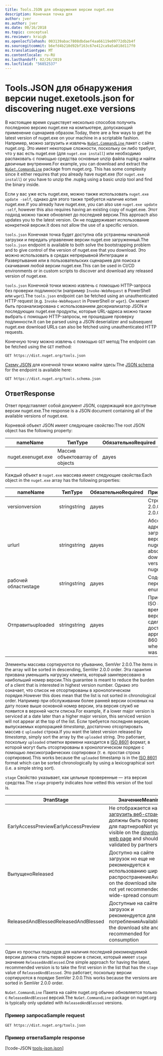 ```yaml
---
title: Tools.JSON для обнаружения версии nuget.exe
description: Конечная точка для
author: jver
ms.author: jver
ms.date: 08/16/2018
ms.topic: conceptual
ms.reviewer: kraigb
ms.openlocfilehash: 003139abac7808dbdaef4aa66119e09772db2b4f
ms.sourcegitcommit: b6efd4b210d92bf163c67e412ca9a5a018d117f0
ms.translationtype: MT
ms.contentlocale: ru-RU
ms.lasthandoff: 02/26/2019
ms.locfileid: "56852537"
---
```

# <a name="toolsjson-for-discovering-nugetexe-versions"></a><span data-ttu-id="0b082-103">Tools.JSON для обнаружения версии nuget.exe</span><span class="sxs-lookup"><span data-stu-id="0b082-103">tools.json for discovering nuget.exe versions</span></span>

<span data-ttu-id="0b082-104">В настоящее время существует несколько способов получить последнюю версию nuget.exe на компьютере, допускающий применение сценариев образом.</span><span class="sxs-lookup"><span data-stu-id="0b082-104">Today, there are a few ways to get the latest version of nuget.exe on your machine in a scriptable fashion.</span></span> <span data-ttu-id="0b082-105">Например, можно загрузить и извлечь [ `NuGet.CommandLine` ](https://www.nuget.org/packages/NuGet.CommandLine/) пакет с сайта nuget.org. Это имеет некоторые сложности, поскольку он либо требует, что у вас есть nuget.exe (для `nuget.exe install`) или необходимо распаковать с помощью средства основные unzip файла nupkg и найти двоичные внутренние.</span><span class="sxs-lookup"><span data-stu-id="0b082-105">For example, you can download and extract the [`NuGet.CommandLine`](https://www.nuget.org/packages/NuGet.CommandLine/) package from nuget.org. This has some complexity since it either requires that you already have nuget.exe (for `nuget.exe install`) or you have to unzip the .nupkg using a basic unzip tool and find the binary inside.</span></span>

<span data-ttu-id="0b082-106">Если у вас уже есть nuget.exe, можно также использовать `nuget.exe update -self`, однако для этого также требуется наличие копия nuget.exe.</span><span class="sxs-lookup"><span data-stu-id="0b082-106">If you already have nuget.exe, you can also use `nuget.exe update -self`, however this also requires having an existing copy of nuget.exe.</span></span> <span data-ttu-id="0b082-107">Этот подход можно также обновляет до последней версии.</span><span class="sxs-lookup"><span data-stu-id="0b082-107">This approach also updates you to the latest version.</span></span> <span data-ttu-id="0b082-108">Он не поддерживает использование конкретной версии.</span><span class="sxs-lookup"><span data-stu-id="0b082-108">It does not allow the use of a specific version.</span></span>

<span data-ttu-id="0b082-109">`tools.json` Конечная точка будет доступна оба устранены начальной загрузки и передать управление версии nuget.exe загруженный.</span><span class="sxs-lookup"><span data-stu-id="0b082-109">The `tools.json` endpoint is available to both solve the bootstrapping problem and to give control of the version of nuget.exe that you download.</span></span> <span data-ttu-id="0b082-110">Это можно использовать в средах непрерывной Интеграции и Развертывания или в пользовательских сценариев для поиска и скачивания любой версии nuget.exe.</span><span class="sxs-lookup"><span data-stu-id="0b082-110">This can be used in CI/CD environments or in custom scripts to discover and download any released version of nuget.exe.</span></span>

<span data-ttu-id="0b082-111">`tools.json` Конечной точки можно извлечь с помощью HTTP-запроса без проверки подлинности (например `Invoke-WebRequest` в PowerShell или `wget`).</span><span class="sxs-lookup"><span data-stu-id="0b082-111">The `tools.json` endpoint can be fetched using an unauthenticated HTTP request (e.g. `Invoke-WebRequest` in PowerShell or `wget`).</span></span> <span data-ttu-id="0b082-112">Он может быть проанализирована с использованием десериализатор JSON и последующих nuget.exe продукты, которые URL-адреса можно также выбрать с помощью HTTP-запросы, не прошедшие проверку подлинности.</span><span class="sxs-lookup"><span data-stu-id="0b082-112">It can be parsed using a JSON deserializer and subsequent nuget.exe download URLs can also be fetched using unauthenticated HTTP requests.</span></span>

<span data-ttu-id="0b082-113">Конечную точку можно извлечь с помощью `GET` метод:</span><span class="sxs-lookup"><span data-stu-id="0b082-113">The endpoint can be fetched using the `GET` method:</span></span>

    GET https://dist.nuget.org/tools.json

<span data-ttu-id="0b082-114">[Схему JSON](http://json-schema.org/) для конечной точки можно найти здесь:</span><span class="sxs-lookup"><span data-stu-id="0b082-114">The [JSON schema](http://json-schema.org/) for the endpoint is available here:</span></span>

    GET https://dist.nuget.org/tools.schema.json

## <a name="response"></a><span data-ttu-id="0b082-115">Ответ</span><span class="sxs-lookup"><span data-stu-id="0b082-115">Response</span></span>

<span data-ttu-id="0b082-116">Ответ представляет собой документ JSON, содержащий все доступные версии nuget.exe.</span><span class="sxs-lookup"><span data-stu-id="0b082-116">The response is a JSON document containing all of the available versions of nuget.exe.</span></span>

<span data-ttu-id="0b082-117">Корневой объект JSON имеет следующее свойство:</span><span class="sxs-lookup"><span data-stu-id="0b082-117">The root JSON object has the following property:</span></span>

<span data-ttu-id="0b082-118">name</span><span class="sxs-lookup"><span data-stu-id="0b082-118">Name</span></span>      | <span data-ttu-id="0b082-119">Тип</span><span class="sxs-lookup"><span data-stu-id="0b082-119">Type</span></span>             | <span data-ttu-id="0b082-120">Обязательно</span><span class="sxs-lookup"><span data-stu-id="0b082-120">Required</span></span>
--------- | ---------------- | --------
<span data-ttu-id="0b082-121">nuget.exe</span><span class="sxs-lookup"><span data-stu-id="0b082-121">nuget.exe</span></span> | <span data-ttu-id="0b082-122">Массив объектов</span><span class="sxs-lookup"><span data-stu-id="0b082-122">array of objects</span></span> | <span data-ttu-id="0b082-123">да</span><span class="sxs-lookup"><span data-stu-id="0b082-123">yes</span></span>

<span data-ttu-id="0b082-124">Каждый объект в `nuget.exe` массива имеет следующие свойства:</span><span class="sxs-lookup"><span data-stu-id="0b082-124">Each object in the `nuget.exe` array has the following properties:</span></span>

<span data-ttu-id="0b082-125">name</span><span class="sxs-lookup"><span data-stu-id="0b082-125">Name</span></span>     | <span data-ttu-id="0b082-126">Тип</span><span class="sxs-lookup"><span data-stu-id="0b082-126">Type</span></span>   | <span data-ttu-id="0b082-127">Обязательно</span><span class="sxs-lookup"><span data-stu-id="0b082-127">Required</span></span> | <span data-ttu-id="0b082-128">Примечания</span><span class="sxs-lookup"><span data-stu-id="0b082-128">Notes</span></span>
-------- | ------ | -------- | -----
<span data-ttu-id="0b082-129">version</span><span class="sxs-lookup"><span data-stu-id="0b082-129">version</span></span>  | <span data-ttu-id="0b082-130">string</span><span class="sxs-lookup"><span data-stu-id="0b082-130">string</span></span> | <span data-ttu-id="0b082-131">да</span><span class="sxs-lookup"><span data-stu-id="0b082-131">yes</span></span>      | <span data-ttu-id="0b082-132">Строка SemVer 2.0.0.</span><span class="sxs-lookup"><span data-stu-id="0b082-132">A SemVer 2.0.0 string</span></span>
<span data-ttu-id="0b082-133">url</span><span class="sxs-lookup"><span data-stu-id="0b082-133">url</span></span>      | <span data-ttu-id="0b082-134">string</span><span class="sxs-lookup"><span data-stu-id="0b082-134">string</span></span> | <span data-ttu-id="0b082-135">да</span><span class="sxs-lookup"><span data-stu-id="0b082-135">yes</span></span>      | <span data-ttu-id="0b082-136">Абсолютный URL-адрес для загрузки этой версии nuget.exe</span><span class="sxs-lookup"><span data-stu-id="0b082-136">An absolute URL for downloading this version of nuget.exe</span></span>
<span data-ttu-id="0b082-137">рабочей области</span><span class="sxs-lookup"><span data-stu-id="0b082-137">stage</span></span>    | <span data-ttu-id="0b082-138">string</span><span class="sxs-lookup"><span data-stu-id="0b082-138">string</span></span> | <span data-ttu-id="0b082-139">да</span><span class="sxs-lookup"><span data-stu-id="0b082-139">yes</span></span>      | <span data-ttu-id="0b082-140">Содержит строку перечисления</span><span class="sxs-lookup"><span data-stu-id="0b082-140">An enum string</span></span>
<span data-ttu-id="0b082-141">Отправить</span><span class="sxs-lookup"><span data-stu-id="0b082-141">uploaded</span></span> | <span data-ttu-id="0b082-142">string</span><span class="sxs-lookup"><span data-stu-id="0b082-142">string</span></span> | <span data-ttu-id="0b082-143">да</span><span class="sxs-lookup"><span data-stu-id="0b082-143">yes</span></span>      | <span data-ttu-id="0b082-144">Приблизительное ISO 8601 отметка времени после версии были сделаны доступными</span><span class="sxs-lookup"><span data-stu-id="0b082-144">An approximate ISO 8601 timestamp of when the version was made available</span></span>

<span data-ttu-id="0b082-145">Элементы массива сортируются по убыванию, SemVer 2.0.0.</span><span class="sxs-lookup"><span data-stu-id="0b082-145">The items in the array will be sorted in descending, SemVer 2.0.0 order.</span></span> <span data-ttu-id="0b082-146">Эта гарантия призвана уменьшить нагрузку клиента, который заинтересовано в наибольший номер версии.</span><span class="sxs-lookup"><span data-stu-id="0b082-146">This guarantee is meant to reduce the burden of a client that is interested in highest version number.</span></span> <span data-ttu-id="0b082-147">Однако это означает, что список не отсортированы в хронологическом порядке.</span><span class="sxs-lookup"><span data-stu-id="0b082-147">However this does mean that the list is not sorted in chronological order.</span></span> <span data-ttu-id="0b082-148">Например при обслуживании более ранней версии основных на дату позже выше основной номер версии, эта версия служб не появится в верхней части списка.</span><span class="sxs-lookup"><span data-stu-id="0b082-148">For example, if a lower major version is serviced at a date later than a higher major version, this serviced version will not appear at the top of the list.</span></span> <span data-ttu-id="0b082-149">Если требуется последняя версия, выпускаемых корпорацией *timestamp*, достаточно отсортировать массив с `uploaded` строка.</span><span class="sxs-lookup"><span data-stu-id="0b082-149">If you want the latest version released by *timestamp*, simply sort the array by the `uploaded` string.</span></span> <span data-ttu-id="0b082-150">Это работает, поскольку `uploaded` отметки времени находится в [ISO 8601](https://www.iso.org/iso-8601-date-and-time-format.html) формат, в которой могут быть отсортированы в хронологическом порядке с помощью лексикографических сортировки (т. е. простая строка сортировки).</span><span class="sxs-lookup"><span data-stu-id="0b082-150">This works because the `uploaded` timestamp is in the [ISO 8601](https://www.iso.org/iso-8601-date-and-time-format.html) format which can be sorted chronologically by using a lexicographical sort (i.e. a simple string sort).</span></span>

<span data-ttu-id="0b082-151">`stage` Свойство указывает, как цельные проверенные — эта версия средства.</span><span class="sxs-lookup"><span data-stu-id="0b082-151">The `stage` property indicates how vetted this version of the tool is.</span></span> 

<span data-ttu-id="0b082-152">Этап</span><span class="sxs-lookup"><span data-stu-id="0b082-152">Stage</span></span>              | <span data-ttu-id="0b082-153">Значение</span><span class="sxs-lookup"><span data-stu-id="0b082-153">Meaning</span></span>
------------------ | ------
<span data-ttu-id="0b082-154">EarlyAccessPreview</span><span class="sxs-lookup"><span data-stu-id="0b082-154">EarlyAccessPreview</span></span> | <span data-ttu-id="0b082-155">Не отображается на [загрузить веб-страницу](https://www.nuget.org/downloads) и должны быть проверены для партнеров</span><span class="sxs-lookup"><span data-stu-id="0b082-155">Not yet visible on the [download web page](https://www.nuget.org/downloads) and should be validated by partners</span></span>
<span data-ttu-id="0b082-156">Выпущено</span><span class="sxs-lookup"><span data-stu-id="0b082-156">Released</span></span>           | <span data-ttu-id="0b082-157">Доступно на сайте загрузок но еще не рекомендуется к использованию широкое распространение</span><span class="sxs-lookup"><span data-stu-id="0b082-157">Available on the download site but is not yet recommended for wide-spread consumption</span></span>
<span data-ttu-id="0b082-158">ReleasedAndBlessed</span><span class="sxs-lookup"><span data-stu-id="0b082-158">ReleasedAndBlessed</span></span> | <span data-ttu-id="0b082-159">Доступные на сайте загрузок и рекомендуется для потребления</span><span class="sxs-lookup"><span data-stu-id="0b082-159">Available on the download site and is recommended for consumption</span></span>

<span data-ttu-id="0b082-160">Один из простых подходов для наличия последней рекомендуемой версии должна стать первой версии в списке, который имеет `stage` значение `ReleasedAndBlessed`.</span><span class="sxs-lookup"><span data-stu-id="0b082-160">One simple approach for having the latest, recommended version is to take the first version in the list that has the `stage` value of `ReleasedAndBlessed`.</span></span> <span data-ttu-id="0b082-161">Это работает, поскольку версии сортируются в порядке SemVer 2.0.0.</span><span class="sxs-lookup"><span data-stu-id="0b082-161">This works because the versions are sorted in SemVer 2.0.0 order.</span></span>

<span data-ttu-id="0b082-162">`NuGet.CommandLine` Пакета на сайте nuget.org обычно обновляется только с `ReleasedAndBlessed` версий.</span><span class="sxs-lookup"><span data-stu-id="0b082-162">The `NuGet.CommandLine` package on nuget.org is typically only updated with `ReleasedAndBlessed` versions.</span></span>

### <a name="sample-request"></a><span data-ttu-id="0b082-163">Пример запроса</span><span class="sxs-lookup"><span data-stu-id="0b082-163">Sample request</span></span>

    GET https://dist.nuget.org/tools.json

### <a name="sample-response"></a><span data-ttu-id="0b082-164">Пример ответа</span><span class="sxs-lookup"><span data-stu-id="0b082-164">Sample response</span></span>

[!code-JSON [tools-json.json](./_data/tools-json.json)]
